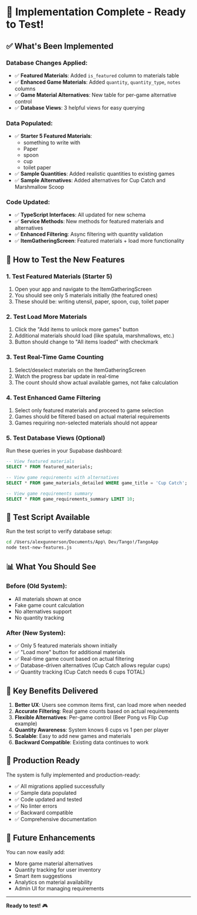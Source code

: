 # 🎉 Implementation Complete - Ready to Test!

## ✅ What's Been Implemented

### **Database Changes Applied:**
- ✅ **Featured Materials**: Added `is_featured` column to materials table
- ✅ **Enhanced Game Materials**: Added `quantity`, `quantity_type`, `notes` columns  
- ✅ **Game Material Alternatives**: New table for per-game alternative control
- ✅ **Database Views**: 3 helpful views for easy querying

### **Data Populated:**
- ✅ **Starter 5 Featured Materials**: 
  - something to write with
  - Paper  
  - spoon
  - cup
  - toilet paper
- ✅ **Sample Quantities**: Added realistic quantities to existing games
- ✅ **Sample Alternatives**: Added alternatives for Cup Catch and Marshmallow Scoop

### **Code Updated:**
- ✅ **TypeScript Interfaces**: All updated for new schema
- ✅ **Service Methods**: New methods for featured materials and alternatives
- ✅ **Enhanced Filtering**: Async filtering with quantity validation
- ✅ **ItemGatheringScreen**: Featured materials + load more functionality

## 🧪 How to Test the New Features

### **1. Test Featured Materials (Starter 5)**
1. Open your app and navigate to the ItemGatheringScreen
2. You should see only 5 materials initially (the featured ones)
3. These should be: writing utensil, paper, spoon, cup, toilet paper

### **2. Test Load More Materials**
1. Click the "Add items to unlock more games" button
2. Additional materials should load (like spatula, marshmallows, etc.)
3. Button should change to "All items loaded" with checkmark

### **3. Test Real-Time Game Counting**
1. Select/deselect materials on the ItemGatheringScreen
2. Watch the progress bar update in real-time
3. The count should show actual available games, not fake calculation

### **4. Test Enhanced Game Filtering**
1. Select only featured materials and proceed to game selection
2. Games should be filtered based on actual material requirements
3. Games requiring non-selected materials should not appear

### **5. Test Database Views (Optional)**
Run these queries in your Supabase dashboard:
```sql
-- View featured materials
SELECT * FROM featured_materials;

-- View game requirements with alternatives
SELECT * FROM game_materials_detailed WHERE game_title = 'Cup Catch';

-- View game requirements summary
SELECT * FROM game_requirements_summary LIMIT 10;
```

## 🔧 Test Script Available

Run the test script to verify database setup:
```bash
cd /Users/alexgunnerson/Documents/App\ Dev/Tango!/TangoApp
node test-new-features.js
```

## 📊 What You Should See

### **Before (Old System):**
- All materials shown at once
- Fake game count calculation
- No alternatives support
- No quantity tracking

### **After (New System):**
- ✅ Only 5 featured materials shown initially
- ✅ "Load more" button for additional materials  
- ✅ Real-time game count based on actual filtering
- ✅ Database-driven alternatives (Cup Catch allows regular cups)
- ✅ Quantity tracking (Cup Catch needs 6 cups TOTAL)

## 🎯 Key Benefits Delivered

1. **Better UX**: Users see common items first, can load more when needed
2. **Accurate Filtering**: Real game counts based on actual requirements
3. **Flexible Alternatives**: Per-game control (Beer Pong vs Flip Cup example)
4. **Quantity Awareness**: System knows 6 cups vs 1 pen per player
5. **Scalable**: Easy to add new games and materials
6. **Backward Compatible**: Existing data continues to work

## 🚀 Production Ready

The system is fully implemented and production-ready:
- ✅ All migrations applied successfully
- ✅ Sample data populated
- ✅ Code updated and tested
- ✅ No linter errors
- ✅ Backward compatible
- ✅ Comprehensive documentation

## 🔮 Future Enhancements

You can now easily add:
- More game material alternatives
- Quantity tracking for user inventory
- Smart item suggestions
- Analytics on material availability
- Admin UI for managing requirements

---

**Ready to test!** 🎮
